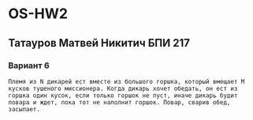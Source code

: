 # OS-HW2

## Татауров Матвей Никитич БПИ 217
### Вариант 6
`Племя из N дикарей ест вместе из большого горшка, который вмещает M кусков тушеного миссионера.
Когда дикарь хочет обедать, он ест из горшка один кусок, если
только горшок не пуст, иначе дикарь будит повара и ждет, пока
тот не наполнит горшок. Повар, сварив обед, засыпает. `

